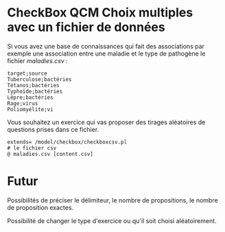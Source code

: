 
# CheckBox QCM Choix multiples avec un fichier de données

Si vous avez une base de connaissances qui fait des associations par exemple une association entre une maladie et le type de pathogène le fichier *maladies.csv* : 

```
target;source
Tuberculose;bactéries
Tétanos;bactéries
Typhoïde;bactéries
Lèpre;bactéries
Rage;virus
Poliomyélite;vi
```

Vous souhaitez un exercice qui vas proposer des tirages aléatoires de questions prises dans ce fichier.

```
extends= /model/checkbox/checkboxcsv.pl
# le fichier csv 
@ maladies.csv [content.csv]
```

# Futur 

Possibilités de préciser le délimiteur, le nombre de propositions, le nombre de proposition exactes.

Possibilité de changer le type d'exercice ou qu'il soit choisi aléatoirement.

